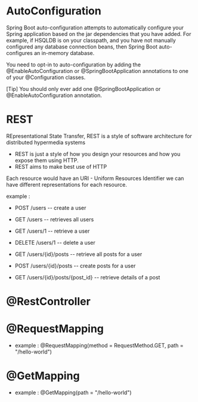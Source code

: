 
# AutoConfiguration

Spring Boot auto-configuration attempts to automatically configure your Spring application based on the jar dependencies
that you have added. For example, if HSQLDB is on your classpath, and you have not manually configured any database 
connection beans, then Spring Boot auto-configures an in-memory database.

You need to opt-in to auto-configuration by adding the @EnableAutoConfiguration or @SpringBootApplication annotations to
one of your @Configuration classes.

[Tip]
You should only ever add one @SpringBootApplication or @EnableAutoConfiguration annotation. 

# REST
REpresentational State Transfer, REST is a style of software architecture for distributed hypermedia systems
- REST is just a style of how you design your resources and how you expose them using HTTP.
- REST aims to make best use of HTTP

Each resource would have an URI - Uniform Resources Identifier
we can have different representations for each resource.

example :

- POST     /users         -- create a user
- GET      /users         -- retrieves all users
- GET      /users/1       -- retrieve a user
- DELETE   /users/1       -- delete a user

- GET     /users/{id}/posts               -- retrieve all posts for a user
- POST    /users/{id}/posts               -- create posts for a user
- GET     /users/{id}/posts/{post_id}     -- retrieve details of a post

# @RestController

# @RequestMapping
- example : @RequestMapping(method = RequestMethod.GET, path = "/hello-world")

# @GetMapping
- example :  @GetMapping(path = "/hello-world")








